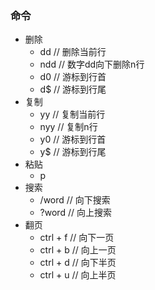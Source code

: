 ### 命令
- 删除
  - dd // 删除当前行
  - ndd // 数字dd向下删除n行
  - d0 // 游标到行首
  - d$ // 游标到行尾
- 复制
  - yy // 复制当前行
  - nyy // 复制n行
  - y0 // 游标到行首
  - y$ // 游标到行尾
- 粘贴
  - p
- 搜索
  - /word // 向下搜索
  - ?word // 向上搜索
- 翻页
  - ctrl + f // 向下一页
  - ctrl + b // 向上一页
  - ctrl + d // 向下半页
  - ctrl + u // 向上半页
  